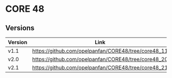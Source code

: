 
# CORE 48

## Versions

| Version | Link |
| ------ | ------ |
| v1.1 | https://github.com/opelpanfan/CORE48/tree/core48_11 |
| v2.0 | https://github.com/opelpanfan/CORE48/tree/core48_20 |
| v2.1 | https://github.com/opelpanfan/CORE48/tree/core48_21 |
